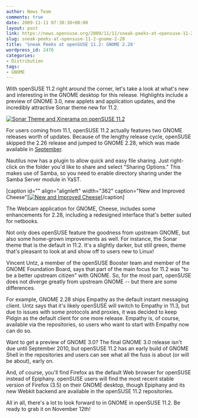 ```yaml
---
author: News Team
comments: true
date: 2009-11-11 07:30:38+00:00
layout: post
link: https://news.opensuse.org/2009/11/11/sneak-peeks-at-opensuse-11-2-gnome-2-28/
slug: sneak-peeks-at-opensuse-11-2-gnome-2-28
title: 'Sneak Peeks at openSUSE 11.2: GNOME 2.28'
wordpress_id: 2476
categories:
- Distribution
tags:
- GNOME
---
```


With openSUSE 11.2 right around the corner, let's take a look at what's new and interesting in the GNOME desktop for this release. Highlights include a preview of GNOME 3.0, new applets and application updates, and the incredibly attractive Sonar theme new for 11.2.

[![Sonar Theme and Xinerama on openSUSE 11.2](//farm3.static.flickr.com/2791/4090185161_9a7976304d.jpg)](//www.flickr.com/photos/jzb/4090185161/)

For users coming from 11.1, openSUSE 11.2 actually features two GNOME releases worth of updates. Because of the lengthy release cycle, openSUSE skipped the 2.26 release and jumped to GNOME 2.28, which was made available in [September](//www.gnome.org/press/releases/2009-09-gnome228.html).

Nautilus now has a plugin to allow quick and easy file sharing. Just right-click on the folder you'd like to share and select "Sharing Options." This makes use of Samba, so you need to enable directory sharing under the Samba Server module in YaST.

[caption id="" align="alignleft" width="362" caption="New and Improved Cheese"][![New and Improved Cheese](//files.opensuse.org/opensuse/en/b/bd/112M8Cheese.png)](//files.opensuse.org/opensuse/en/b/bd/112M8Cheese.png)[/caption]

The Webcam application for GNOME, Cheese, includes some enhancements for 2.28, including a redesigned interface that's better suited for netbooks.

Not only does openSUSE feature the goodness from upstream GNOME, but also some home-grown improvements as well. For instance, the Sonar theme that is the default in 11.2. It's a slightly darker, but still green, theme that's pleasant to look at and show off to users new to Linux!

Vincent Untz, a member of the openSUSE Booster team and member of the GNOME Foundation Board, says that part of the main focus for 11.2 was "to be a better upstream citizen" with GNOME. So, for the most part, openSUSE does not diverge greatly from upstream GNOME -- but there are some differences.

For example, GNOME 2.28 ships Empathy as the default instant messaging client. Untz says that it's likely openSUSE will switch to Empathy in 11.3, but due to issues with some protocols and proxies, it was decided to keep Pidgin as the default client for one more release. Empathy is, of course, available via the repositories, so users who want to start with Empathy now can do so.

Want to get a preview of GNOME 3.0? The final GNOME 3.0 release isn't due until September 2010, but openSUSE 11.2 has an early build of GNOME Shell in the repositories and users can see what all the fuss is about (or will be about), early on.

And, of course, you'll find Firefox as the default Web browser for openSUSE instead of Epiphany. openSUSE users will find the most recent stable version of Firefox (3.5) on their GNOME desktop, though Epiphany and its new Webkit backend are available in the openSUSE 11.2 repositories.

All in all, there's a lot to look forward to in GNOME in openSUSE 11.2. Be ready to grab it on November 12th!
